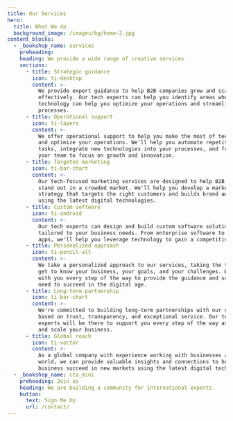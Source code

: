 ```yaml
---
title: Our Services
hero:
  title: What We do
  background_image: /images/bg/home-2.jpg
content_blocks:
  - _bookshop_name: services
    preheading:
    heading: We provide a wide range of creative services
    sections:
      - title: Strategic guidance
        icon: ti-desktop
        content: >-
          We provide expert guidance to help B2B companies grow and scale
          effectively. Our tech experts can help you identify areas where
          technology can help you optimize your operations and streamline your
          processes.
      - title: Operational support
        icon: ti-layers
        content: >-
          We offer operational support to help you make the most of technology
          and optimize your operations. We'll help you automate repetitive
          tasks, integrate new technologies into your processes, and free up
          your team to focus on growth and innovation.
      - title: Targeted marketing
        icon: ti-bar-chart
        content: >-
          Our tech-focused marketing services are designed to help B2B companies
          stand out in a crowded market. We'll help you develop a marketing
          strategy that targets the right customers and builds brand awareness
          using the latest digital technologies.
      - title: Custom software
        icon: ti-android
        content: >-
          Our tech experts can design and build custom software solutions
          tailored to your business needs. From enterprise software to mobile
          apps, we'll help you leverage technology to gain a competitive edge.
      - title: Personalized approach
        icon: ti-pencil-alt
        content: >-
          We take a personalized approach to our services, taking the time to
          get to know your business, your goals, and your challenges. We'll work
          with you every step of the way to provide the guidance and support you
          need to succeed in the digital age.
      - title: Long-term partnership
        icon: ti-bar-chart
        content: >-
          We're committed to building long-term partnerships with our clients
          based on trust, transparency, and exceptional service. Our tech
          experts will be there to support you every step of the way as you grow
          and scale your business.
      - title: Global reach
        icon: ti-vector
        content: >-
          As a global company with experience working with businesses around the
          world, we can provide valuable insights and connections to help your
          business succeed in new markets using the latest digital technologies.
  - _bookshop_name: cta_mini
    preheading: Join us
    heading: We are building a community for international experts.
    button:
      text: Sign Me Up
      url: /contact/
---
```

